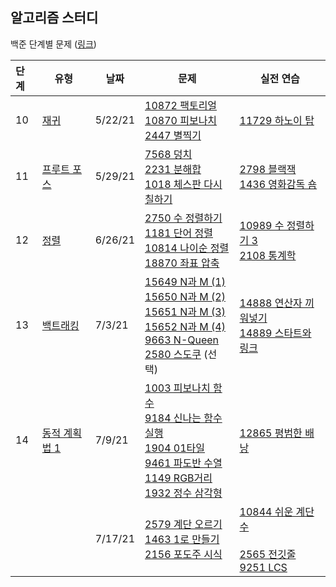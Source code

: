 ## 알고리즘 스터디

백준 단계별 문제 ([링크](https://www.acmicpc.net/step))



| 단계 | 유형                                             | 날짜    | 문제                                                         | 실전 연습                                                    |
| :--- | ------------------------------------------------ | ------- | ------------------------------------------------------------ | ------------------------------------------------------------ |
| 10   | [재귀](https://www.acmicpc.net/step/19)          | 5/22/21 | [10872 팩토리얼](https://www.acmicpc.net/problem/10872) <br />[10870 피보나치](https://www.acmicpc.net/problem/10870) <br />[2447 별찍기](https://www.acmicpc.net/problem/2447) | [11729 하노이 탑](https://www.acmicpc.net/problem/11729)     |
| 11   | [프루트 포스](https://www.acmicpc.net/step/22)   | 5/29/21 | [7568 덩치](https://www.acmicpc.net/problem/7568)<br />[2231 분해합](https://www.acmicpc.net/problem/2231)<br />[1018 체스판 다시 칠하기](https://www.acmicpc.net/problem/2231) | [2798 블랙잭](https://www.acmicpc.net/problem/2798)<br />[1436 영화감독 숌](https://www.acmicpc.net/problem/1436) |
| 12   | [정렬](https://www.acmicpc.net/step/9)           | 6/26/21 | [2750 수 정렬하기](https://www.acmicpc.net/problem/2750)<br />[1181 단어 정렬](https://www.acmicpc.net/problem/1181)<br />[10814 나이순 정렬](https://www.acmicpc.net/problem/10814)<br />[18870 좌표 압축](https://www.acmicpc.net/problem/18870) | [10989 수 정렬하기 3](https://www.acmicpc.net/problem/10989)<br />[2108 통계학](https://www.acmicpc.net/problem/2108) |
| 13   | [백트래킹](https://www.acmicpc.net/step/34)      | 7/3/21  | [15649 N과 M (1)](https://www.acmicpc.net/problem/15649)<br />[15650 N과 M (2)](https://www.acmicpc.net/problem/15650)<br />[15651 N과 M (3)](https://www.acmicpc.net/problem/15651)<br />[15652 N과 M (4)](https://www.acmicpc.net/problem/15652)<br />[9663 N-Queen](https://www.acmicpc.net/problem/9663)<br />[2580 스도쿠](https://www.acmicpc.net/problem/2580) (선택) | [14888 연산자 끼워넣기](https://www.acmicpc.net/problem/14888)<br />[14889 스타트와 링크](https://www.acmicpc.net/problem/14889) |
| 14   | [동적 계획법 1](https://www.acmicpc.net/step/16) | 7/9/21  | [1003 피보나치 함수](https://www.acmicpc.net/problem/1003)<br />[9184 신나는 함수 실행](https://www.acmicpc.net/problem/9184)<br />[1904 01타일](https://www.acmicpc.net/problem/1904)<br />[9461 파도반 수열](https://www.acmicpc.net/problem/9461)<br />[1149 RGB거리](https://www.acmicpc.net/problem/1149)<br />[1932 정수 삼각형](https://www.acmicpc.net/problem/1932) | [12865 평범한 배낭](https://www.acmicpc.net/problem/12865)   |
|      |                                                  | 7/17/21 | [2579 계단 오르기](https://www.acmicpc.net/problem/2579)<br />[1463 1로 만들기](https://www.acmicpc.net/problem/1463)<br />[2156 포도주 시식](https://www.acmicpc.net/problem/2156)<br />| [10844 쉬운 계단 수](https://www.acmicpc.net/problem/10844)<br /><br />[2565 전깃줄](https://www.acmicpc.net/problem/2565)<br />[9251 LCS](https://www.acmicpc.net/problem/9251)<br /> |

